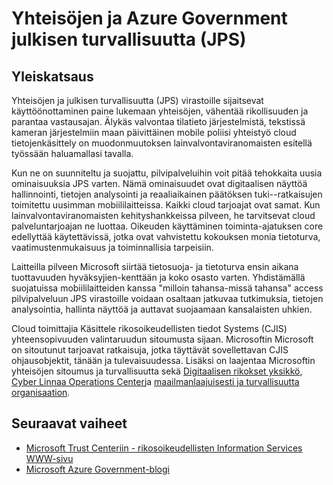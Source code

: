<properties
    pageTitle="Azure Government-ohjeet | Microsoft Azure"
    description="Tämä on vertailu ominaisuuksista ja ohjeita Azure Government sovellusten kehittämisestä"
    services="Azure-Government"
    cloud="gov"
    documentationCenter=""
    authors="ryansoc"
    manager="zakramer"
    editor=""/>

<tags
    ms.service="multiple"
    ms.devlang="na"
    ms.topic="article"
    ms.tgt_pltfrm="na"
    ms.workload="azure-government"
    ms.date="10/17/2016"
    ms.author="ryansoc"/>


#  <a name="justice-and-public-safety-jps-in-azure-government"></a>Yhteisöjen ja Azure Government julkisen turvallisuutta (JPS)

## <a name="overview"></a>Yleiskatsaus

Yhteisöjen ja julkisen turvallisuutta (JPS) virastoille sijaitsevat käyttöönottaminen paine lukemaan yhteisöjen, vähentää rikollisuuden ja parantaa vastausajan. Älykäs valvontaa tilatieto järjestelmistä, tekstissä kameran järjestelmiin maan päivittäinen mobile poliisi yhteistyö cloud tietojenkäsittely on muodonmuutoksen lainvalvontaviranomaisten esitellä työssään haluamallasi tavalla.

Kun ne on suunniteltu ja suojattu, pilvipalveluihin voit pitää tehokkaita uusia ominaisuuksia JPS varten. Nämä ominaisuudet ovat digitaalisen näyttöä hallinnointi, tietojen analysointi ja reaaliaikainen päätöksen tuki--ratkaisujen toimitettu uusimman mobiililaitteissa. Kaikki cloud tarjoajat ovat samat. Kun lainvalvontaviranomaisten kehityshankkeissa pilveen, he tarvitsevat cloud palveluntarjoajan ne luottaa. Oikeuden käyttäminen toiminta-ajatuksen core edellyttää käytettävissä, jotka ovat vahvistettu kokouksen monia tietoturva, vaatimustenmukaisuus ja toiminnallisia tarpeisiin.

Laitteilla pilveen Microsoft siirtää tietosuoja- ja tietoturva ensin aikana tuottavuuden hyväksyjien-kenttään ja koko osasto varten. Yhdistämällä suojatuissa mobiililaitteiden kanssa "milloin tahansa-missä tahansa" access pilvipalveluun JPS virastoille voidaan osaltaan jatkuvaa tutkimuksia, tietojen analysointia, hallinta näyttöä ja auttavat suojaamaan kansalaisten uhkien.

Cloud toimittajia Käsittele rikosoikeudellisten tiedot Systems (CJIS) yhteensopivuuden valintaruudun sitoumusta sijaan. Microsoftin Microsoft on sitoutunut tarjoavat ratkaisuja, jotka täyttävät sovellettavan CJIS ohjausobjektit, tänään ja tulevaisuudessa. Lisäksi on laajentaa Microsoftin yhteisöjen sitoumus ja turvallisuutta sekä <a href="http://news.microsoft.com/presskits/dcu/#sm.0000eqdq0pxj4ex3u272bevclb0uc#KwSv0iLdMkJerFly.97">Digitaalisen rikokset yksikkö</a>, <a href="https://channel9.msdn.com/Blogs/Taste-of-Premier/Satya-Nadella-on-Cybersecurity">Cyber Linnaa Operations Center</a>ja <a href="https://enterprise.microsoft.com/en-us/industries/government/public-safety/">maailmanlaajuisesti ja turvallisuutta organisaation</a>.

## <a name="next-steps"></a>Seuraavat vaiheet

- <a href="https://www.microsoft.com/en-us/TrustCenter/Compliance/CJIS">Microsoft Trust Centeriin - rikosoikeudellisten Information Services WWW-sivu</a>
- <a href="https://blogs.msdn.microsoft.com/azuregov/">Microsoft Azure Government-blogi</a>
